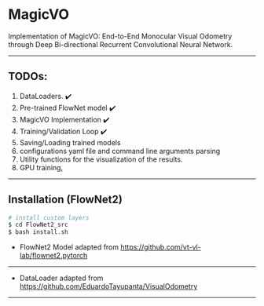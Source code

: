 # MagicVO
Implementation of MagicVO: End-to-End Monocular Visual Odometry through Deep Bi-directional  Recurrent Convolutional Neural Network.

---

## __TODOs:__
1. DataLoaders. :heavy_check_mark:
2. Pre-trained FlowNet model :heavy_check_mark:
3. MagicVO Implementation :heavy_check_mark:
4. Training/Validation Loop :heavy_check_mark:
5. Saving/Loading trained models
6. configurations yaml file and command line arguments parsing
7. Utility functions for the visualization of the results.
8. GPU training, 

---

## Installation (FlowNet2)
```bash
# install custom layers
$ cd FlowNet2_src
$ bash install.sh
```
* FlowNet2 Model adapted from https://github.com/vt-vl-lab/flownet2.pytorch

---

* DataLoader adapted from https://github.com/EduardoTayupanta/VisualOdometry

---
